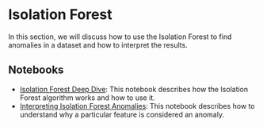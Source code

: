 # Isolation Forest

In this section, we will discuss how to use the Isolation Forest to find anomalies in a dataset and how to interpret the results.

## Notebooks

* [Isolation Forest Deep Dive](isolation-forest.ipynb): This notebook describes how the Isolation Forest algorithm works and how to use it.
* [Interpreting Isolation Forest Anomalies](interpreting_isolation-forest.ipynb): This notebook describes how to understand why a particular feature is considered an anomaly.
